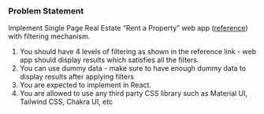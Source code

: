 ### Problem Statement

Implement Single Page Real Estate “Rent a Property” web app ([reference](https://drive.google.com/drive/folders/1rLr9AP5xvxabAiZNg6bqnCzlIyZy9Aqv?usp=sharing)) with filtering mechanism.

1. You should have 4 levels of filtering as shown in the reference link - web app should display results which satisfies all the filters.
2. You can use dummy data - make sure to have enough dummy data to display results after applying filters
3. You are expected to implement in React.
4. You are allowed to use any third party CSS library such as Material UI, Tailwind CSS, Chakra UI, etc
